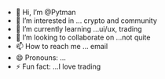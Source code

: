 - 👋 Hi, I’m @Pytman
- 👀 I’m interested in ... crypto and community
- 🌱 I’m currently learning ...ui/ux, trading
- 💞️ I’m looking to collaborate on ...not quite
- 📫 How to reach me ... email
- 😄 Pronouns: ...
- ⚡ Fun fact: ...I love trading

<!---
pytman07/pytman07 is a ✨ special ✨ repository because its `README.md` (this file) appears on your GitHub profile.
You can click the Preview link to take a look at your changes.
--->
